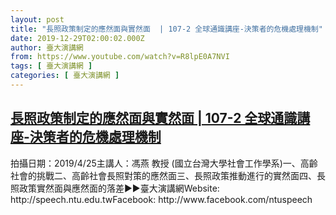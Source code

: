 ```yaml
---
layout: post
title: "長照政策制定的應然面與實然面  | 107-2 全球通識講座-決策者的危機處理機制"
date: 2019-12-29T02:00:02.000Z
author: 臺大演講網
from: https://www.youtube.com/watch?v=R8lpE0A7NVI
tags: [ 臺大演講網 ]
categories: [ 臺大演講網 ]
---
```

<!--1577584802000-->
[長照政策制定的應然面與實然面  | 107-2 全球通識講座-決策者的危機處理機制](https://www.youtube.com/watch?v=R8lpE0A7NVI)
------

<div>
拍攝日期：2019/4/25主講人：馮燕 教授 (國立台灣大學社會工作學系)一、高齡社會的挑戰二、高齡社會長照對策的應然面三、長照政策推動進行的實然面四、長照政策實然面與應然面的落差►►臺大演講網Website: http://speech.ntu.edu.twFacebook: http://www.facebook.com/ntuspeech
</div>
